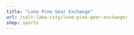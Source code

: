 ```yaml
---
title: "Lone Pine Gear Exchange"
url: /salt-lake-city/lone-pine-gear-exchange/
shop: sports
---
```

